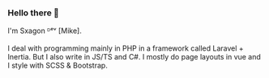 ### Hello there 👋
I'm Sxagon ᴰᵉᵛ [Mike].<br/><br/>
I deal with programming mainly in PHP in a framework called Laravel + Inertia.
But I also write in JS/TS and C#.
I mostly do page layouts in vue and I style with SCSS & Bootstrap.
